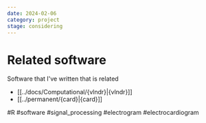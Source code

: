 ```yaml
---
date: 2024-02-06
category: project
stage: considering
---
```



# Related software

Software that I've written that is related

- [[../docs/Computational/{vlndr}|{vlndr}]]
- [[../permanent/{card}|{card}]]

#R 
#software 
#signal_processing 
#electrogram 
#electrocardiogram
